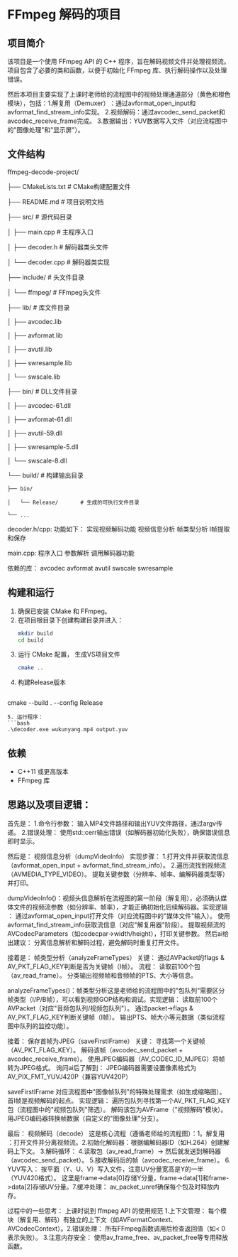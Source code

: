 # FFmpeg 解码的项目

## 项目简介
该项目是一个使用 FFmpeg API 的 C++ 程序，旨在解码视频文件并处理视频流。项目包含了必要的类和函数，以便于初始化 FFmpeg 库、执行解码操作以及处理错误。

然后本项目主要实现了上课时老师给的流程图中的​​视频处理通道​​部分（黄色和橙色模块），包括：
​​1.解复用（Demuxer）​​：通过avformat_open_input和
avformat_find_stream_info实现。
​
2.​视频解码​​：通过avcodec_send_packet和avcodec_receive_frame完成。
3.​​数据输出​​：YUV数据写入文件（对应流程图中的"图像处理"和"显示屏"）。




## 文件结构
       
ffmpeg-decode-project/

├── CMakeLists.txt           # CMake构建配置文件

├── README.md                # 项目说明文档

├── src/                     # 源代码目录

│   ├── main.cpp            # 主程序入口

│   ├── decoder.h           # 解码器类头文件

│   └── decoder.cpp         # 解码器类实现

├── include/                 # 头文件目录

│   └── ffmpeg/             # FFmpeg头文件

├── lib/                    # 库文件目录

│   ├── avcodec.lib

│   ├── avformat.lib

│   ├── avutil.lib

│   ├── swresample.lib

│   └── swscale.lib

├── bin/                    # DLL文件目录

│   ├── avcodec-61.dll

│   ├── avformat-61.dll

│   ├── avutil-59.dll

│   ├── swresample-5.dll


│   └── swscale-8.dll

└── build/                  # 构建输出目录

    ├── bin/
    
    │   └── Release/       # 生成的可执行文件目录
    
    └── ...



decoder.h/cpp:
功能如下：
实现视频解码功能
视频信息分析
帧类型分析
I帧提取和保存



main.cpp:
程序入口
参数解析
调用解码器功能


依赖的库：
avcodec
avformat
avutil
swscale
swresample




## 构建和运行
1. 确保已安装 CMake 和 FFmpeg。
2. 在项目根目录下创建构建目录并进入：
   ```bash
   mkdir build
   cd build
   ```
3. 运行 CMake 配置， 生成VS项目文件
   ```bash
   cmake ..
   ```
4. 构建Release版本
   ```bash
  cmake --build . --config Release
   ```
5. 运行程序：
   ```bash
   .\decoder.exe wukunyang.mp4 output.yuv
   ```

## 依赖
- C++11 或更高版本
- FFmpeg 库




## 思路以及项目逻辑：

首先是：
1.命令行参数​​：
输入MP4文件路径和输出YUV文件路径，通过argv传递。
​2.错误处理​​：
使用std::cerr输出错误（如解码器初始化失败），确保错误信息即时显示。







然后是：
视频信息分析（dumpVideoInfo）​​
​​实现步骤​​：
1.打开文件并获取流信息（avformat_open_input + avformat_find_stream_info）。
2.遍历流找到视频流（AVMEDIA_TYPE_VIDEO）。
提取关键参数（分辨率、帧率、编解码器类型等）并打印。

dumpVideoInfo()：视频头信息解析​​
在流程图的第一阶段（解复用），必须确认媒体文件的视频流参数（如分辨率、帧率），才能正确初始化后续解码器。
​​实现逻辑​​：
通过avformat_open_input打开文件（对应流程图中的"媒体文件"输入）。
使用avformat_find_stream_info获取流信息（对应"解复用器"阶段）。
提取视频流的AVCodecParameters（如codecpar->width/height），打印关键参数。
然后ai给出建议：
分离信息解析和解码过程，避免解码时重复打开文件。







接着是：
帧类型分析（analyzeFrameTypes）​​
​​关键​​：
通过AVPacket的flags & AV_PKT_FLAG_KEY判断是否为关键帧（I帧）。
​流程​​：
读取前100个包（av_read_frame）。
分类输出视频帧和音频帧的PTS、大小等信息。

analyzeFrameTypes()：帧类型分析​​
这是老师给的流程图中的"包队列"需要区分帧类型（I/P/B帧），可以看到视频GOP结构和调试。
​​实现逻辑​​：
读取前100个AVPacket（对应"音频包队列/视频包队列"）。
通过packet->flags & AV_PKT_FLAG_KEY判断关键帧（I帧）。
输出PTS、帧大小等元数据（类似流程图中队列的监控功能）。



接着：
保存首帧为JPEG（saveFirstIFrame）​​
​​关键​​：
寻找第一个关键帧（AV_PKT_FLAG_KEY）。
解码该帧（avcodec_send_packet + avcodec_receive_frame）。
使用JPEG编码器（AV_CODEC_ID_MJPEG）将帧转为JPEG格式。
​​询问ai后了解到​​：
JPEG编码器需要设置像素格式为AV_PIX_FMT_YUVJ420P（兼容YUV420P）

saveFirstIFrame
对应流程图中"图像帧队列"的特殊处理需求（如生成缩略图）。首I帧是视频解码的起点。
实现逻辑​​：
遍历包队列寻找第一个AV_PKT_FLAG_KEY包（流程图中的"视频包队列"筛选）。
解码该包为AVFrame（"视频解码"模块）。
用JPEG编码器转换帧数据（自定义的"图像处理"分支）。



最后：
视频解码（decode）​​
​这是​核心流程​​（遵循老师给的流程图）：
​​1。解复用​​：打开文件并分离视频流。
​2.​初始化解码器​​：根据编解码器ID（如H.264）创建解码上下文。
​3.​解码循环​​：
4.读取包（av_read_frame）→ 然后就发送到解码器（avcodec_send_packet）。
5.接收解码后的帧（avcodec_receive_frame）。
​6.​YUV写入​​：
按平面（Y、U、V）写入文件，注意UV分量宽高是Y的一半（YUV420格式）。
这里是frame->data[0]存储Y分量，frame->data[1]和frame->data[2]存储UV分量。
​7.​缓冲处理​​：
av_packet_unref确保每个包及时释放内存。





过程中的一些思考：
上课时说到 ffmpeg API 的使用规范​​
​​1.上下文管理​​：
每个模块（解复用、解码）有独立的上下文（如AVFormatContext、AVCodecContext）。
​2.​错误处理​​：
所有FFmpeg函数调用后检查返回值（如< 0表示失败）。
3.注意​​内存安全​​：
使用av_frame_free、av_packet_free等专用释放函数。
